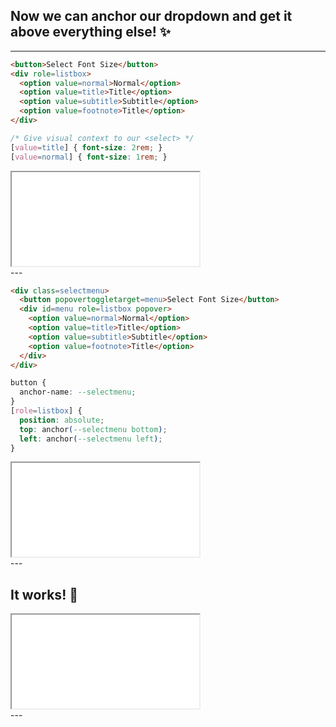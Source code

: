  <!-- .slide: class="title-slide title-slide--top" data-background-color="var(--off-white)" -->
## Now we can anchor our dropdown and get it above everything else! ✨
---
<!-- .slide: data-background-color="var(--blueberry)" -->
<div class="code-split">

<div class="code-stack">


```html
<button>Select Font Size</button>
<div role=listbox>
  <option value=normal>Normal</option>
  <option value=title>Title</option>
  <option value=subtitle>Subtitle</option>
  <option value=footnote>Title</option>
</div>
```

```css
/* Give visual context to our <select> */
[value=title] { font-size: 2rem; }
[value=normal] { font-size: 1rem; }
```

</div>

<iframe class="demo-embed" src="/demos/openui-selectmenu/the-components"></iframe>

</div>
---
<!-- .slide: data-background-color="var(--blueberry)" -->
<div class="code-split">

<div class="code-stack">


```html [2,3]
<div class=selectmenu>
  <button popovertoggletarget=menu>Select Font Size</button>
  <div id=menu role=listbox popover>
    <option value=normal>Normal</option>
    <option value=title>Title</option>
    <option value=subtitle>Subtitle</option>
    <option value=footnote>Title</option>
  </div>
</div>
```

```css
button {
  anchor-name: --selectmenu;
}
[role=listbox] {
  position: absolute;
  top: anchor(--selectmenu bottom);
  left: anchor(--selectmenu left);
}
```

</div>

<iframe class="demo-embed" src="/demos/openui-selectmenu/combining"></iframe>

</div>
---
<!-- .slide: data-background-color="var(--citric)" -->
<div class="code-split">

<div class="code-stack">


## It works! 🙌

</div>

<iframe class="demo-embed" src="/demos/openui-selectmenu/no-issues"></iframe>

</div>
---
<!-- End Section
